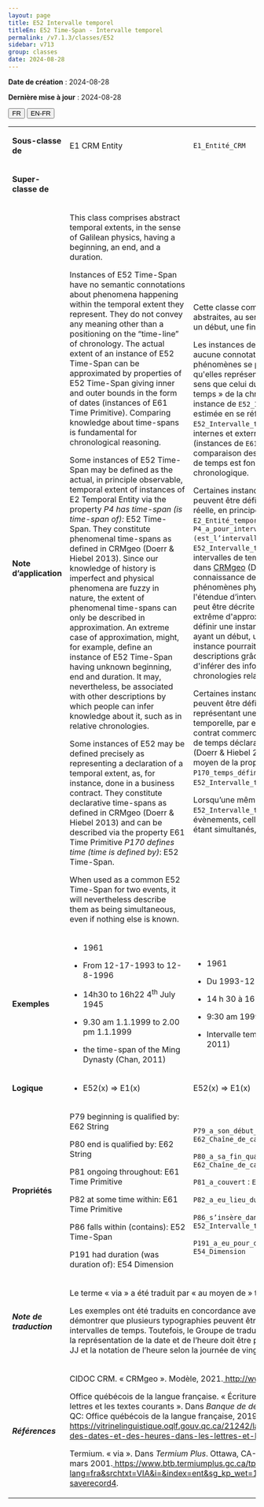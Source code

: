 ```yaml
---
layout: page
title: E52 Intervalle temporel
titleEn: E52 Time-Span - Intervalle temporel
permalink: /v7.1.3/classes/E52
sidebar: v713
group: classes
date: 2024-08-28
---
```


**Date de création** : 2024-08-28

**Dernière mise à jour** : 2024-08-28

<div class="lang-buttons">
 <button id="fr" class="activate">FR</button>
 <button id="en-fr">EN-FR</button>
</div>

<table>
<tbody>
<tr>
<td><p><strong>Sous-classe de</strong></p></td>
<td class="en">
<p>E1 CRM Entity</p>
</td>
<td>
<p><code class="language-plaintext highlighter-rouge">E1_Entité_CRM</code></p>
</td>
</tr>
<tr>
<td><p><strong>Super-classe de</strong></p></td>
<td class="en">
</td>
<td>
</td>
</tr>
<tr>
<td><p><strong>Note d’application</strong></p></td>
<td class="en">
<p>This class comprises abstract temporal extents, in the sense of Galilean physics, having a beginning, an end, and a duration. </p>
<p>Instances of E52 Time-Span have no semantic connotations about phenomena happening within the temporal extent they represent. They do not convey any meaning other than a positioning on the “time-line” of chronology. The actual extent of an instance of E52 Time-Span can be approximated by properties of E52 Time-Span giving inner and outer bounds in the form of dates (instances of E61 Time Primitive). Comparing knowledge about time-spans is fundamental for chronological reasoning.</p>
<p>Some instances of E52 Time-Span may be defined as the actual, in principle observable, temporal extent of instances of E2 Temporal Entity via the property <em>P4 has time-span (is time-span of): </em>E52 Time-Span. They constitute phenomenal time-spans as defined in CRMgeo (Doerr & Hiebel 2013). Since our knowledge of history is imperfect and physical phenomena are fuzzy in nature, the extent of phenomenal time-spans can only be described in approximation. An extreme case of approximation, might, for example, define an instance of E52 Time-Span having unknown beginning, end and duration. It may, nevertheless, be associated with other descriptions by which people can infer knowledge about it, such as in relative chronologies.</p>
<p>Some instances of E52 may be defined precisely as representing a declaration of a temporal extent, as, for instance, done in a business contract. They constitute declarative time-spans as defined in CRMgeo (Doerr & Hiebel 2013) and can be described via the property E61 Time Primitive <em>P170 defines time (time is defined by)</em>: E52 Time-Span. </p>
<p>When used as a common E52 Time-Span for two events, it will nevertheless describe them as being simultaneous, even if nothing else is known.</p>
</td>
<td>
<p>Cette classe comprend des étendues temporelles abstraites, au sens de la physique galiléenne, ayant un début, une fin et une durée.</p>
<p>Les instances de <code class="language-plaintext highlighter-rouge">E52_Intervalle_temporel</code> n'ont aucune connotation sémantique au sujet des phénomènes se produisant dans l'étendue temporelle qu'elles représentent. Elles ne véhiculent aucun autre sens que celui du positionnement sur la « ligne du temps » de la chronologie. L'étendue réelle d'une instance de <code class="language-plaintext highlighter-rouge">E52_Intervalle_temporel</code> peut être estimée en se référant aux propriétés de <code class="language-plaintext highlighter-rouge">E52_Intervalle_temporel</code> qui indiquent des limites internes et externes sous la forme de dates (instances de <code class="language-plaintext highlighter-rouge">E61_Primitive_temporelle</code>). La comparaison des connaissances sur les intervalles de temps est fondamentale pour le raisonnement chronologique.</p>
<p>Certaines instances de <code class="language-plaintext highlighter-rouge">E52_Intervalle_temporel</code> peuvent être définies comme l'étendue temporelle réelle, en principe observable, d’instances de <code class="language-plaintext highlighter-rouge">E2_Entité_temporelle</code> au moyen de la propriété <code class="language-plaintext highlighter-rouge">P4_a_pour_intervalle_temporel (est_l’intervalle_temporel_de)</code> : <code class="language-plaintext highlighter-rouge">E52_Intervalle_temporel</code>. Ils constituent des intervalles de temps phénoménaux tels que définis dans <a href="http://www.cidoc-crm.org/crmgeo/home-5"><span class="underline">CRMgeo</span></a> (Doerr & Hiebel, 2013). Puisque la connaissance de l'histoire est imparfaite et que les phénomènes physiques sont flous de nature, l'étendue d’intervalles temporels phénoménaux ne peut être décrite qu’approximativement. Un cas extrême d'approximation pourrait, par exemple, définir une instance de <code class="language-plaintext highlighter-rouge">E52_Intervalle_temporel</code> ayant un début, une fin et une durée inconnus. Cette instance pourrait néanmoins être associée à d'autres descriptions grâce auxquelles il serait possible d'inférer des informations, comme dans le cas des chronologies relatives.</p>
<p>Certaines instances de <code class="language-plaintext highlighter-rouge">E52_Intervalle_temporel</code> peuvent être définies précisément comme représentant une déclaration d'une étendue temporelle, par exemple, réalisée dans le cadre d’un contrat commercial. Elles constituent des intervalles de temps déclaratifs tels que définis dans CRMgeo (Doerr & Hiebel 2013) et peuvent être décrites au moyen de la propriété <code class="language-plaintext highlighter-rouge">E61_Primitive_temporelle</code> <code class="language-plaintext highlighter-rouge">P170_temps_défini_par (définit_le_temps)</code> : <code class="language-plaintext highlighter-rouge">E52_Intervalle_temporel</code>.</p>
<p>Lorsqu’une même instance de <code class="language-plaintext highlighter-rouge">E52_Intervalle_temporel</code> est utilisée pour deux évènements, celle-ci décrit ces derniers comme étant simultanés, même si rien d'autre n'est connu.</p>
</td>
</tr>
<tr>
<td><p><strong>Exemples</strong></p></td>
<td class="en">
<ul>
<li><p>1961</p>
</li>
<li><p>From 12-17-1993 to 12-8-1996</p>
</li>
<li><p>14h30 to 16h22 4<sup>th</sup> July 1945</p>
</li>
<li><p>9.30 am 1.1.1999 to 2.00 pm 1.1.1999</p>
</li>
<li><p>the time-span of the Ming Dynasty (Chan, 2011)</p>
</li>
</ul>
</td>
<td>
<ul>
<li><p>1961</p>
</li>
<li><p>Du 1993-12-17 au 1996-12-08</p>
</li>
<li><p>14 h 30 à 16 h 22 4 juillet 1945</p>
</li>
<li><p>9:30 am 1999.01.01 à 2:00 pm 1999.01.01</p>
</li>
<li><p>Intervalle temporel de la dynastie Ming (Chan, 2011)</p>
</li>
</ul>
</td>
</tr>
<tr>
<td><p><strong>Logique</strong></p></td>
<td class="en">
<ul>
<li><p>E52(x) ⇒ E1(x)</p>
</li>
</ul>
</td>
<td>
<p>E52(x) ⇒ E1(x)</p>
</td>
</tr>
<tr>
<td><p><strong>Propriétés</strong></p></td>
<td class="en">
<p>P79 beginning is qualified by: E62 String</p>
<p>P80 end is qualified by: E62 String</p>
<p>P81 ongoing throughout: E61 Time Primitive</p>
<p>P82 at some time within: E61 Time Primitive</p>
<p>P86 falls within (contains): E52 Time-Span</p>
<p>P191 had duration (was duration of): E54 Dimension</p>
</td>
<td>
<p><code class="language-plaintext highlighter-rouge">P79_a_son_début_qualifié_par</code> : <code class="language-plaintext highlighter-rouge">E62_Chaîne_de_caractères</code></p>
<p><code class="language-plaintext highlighter-rouge">P80_a_sa_fin_qualifiée_par</code> : <code class="language-plaintext highlighter-rouge">E62_Chaîne_de_caractères</code></p>
<p><code class="language-plaintext highlighter-rouge">P81_a_couvert</code> : <code class="language-plaintext highlighter-rouge">E61_Primitive_temporelle</code> </p>
<p><code class="language-plaintext highlighter-rouge">P82_a_eu_lieu_durant</code> : <code class="language-plaintext highlighter-rouge">E61_Primitive_temporelle</code></p>
<p><code class="language-plaintext highlighter-rouge">P86_s’insère_dans (contient)</code> : <code class="language-plaintext highlighter-rouge">E52_Intervalle_temporel</code></p>
<p><code class="language-plaintext highlighter-rouge">P191_a_eu_pour_durée (était_la_durée_de)</code> : <code class="language-plaintext highlighter-rouge">E54_Dimension</code></p>
</td>
</tr>
<tr>
<td><p><strong><em>Note de traduction</em></strong></p></td>
<td colspan="2">
<p>Le terme « via » a été traduit par « au moyen de » tel que suggéré par Termium Plus.</p>
<p>Les exemples ont été traduits en concordance avec la version anglaise afin de démontrer que plusieurs typographies peuvent être utilisées pour indiquer les intervalles de temps. Toutefois, le Groupe de traduction a statué que la norme ISO sur la représentation de la date et de l’heure doit être privilégiée en français : AAAA-MM-JJ et la notation de l’heure selon la journée de vingt-quatre heures (de 0 h à 24 h).</p>
</td>
</tr>
<tr>
<td><p><strong><em>Références</em></strong></p></td>
<td colspan="2">
<p>CIDOC CRM. « CRMgeo ». Modèle, 2021.<a href="http://www.cidoc-crm.org/crmgeo/home-5"><span class="underline"> </span></a><a href="http://www.cidoc-crm.org/crmgeo/home-5"><span class="underline">http://www.cidoc-crm.org/crmgeo/home-5</span></a>.</p>
<p>Office québécois de la langue française. « Écriture des dates et des heures dans les lettres et les textes courants ». Dans <em>Banque de dépannage linguistique</em>. Québec, CA-QC: Office québécois de la langue française, 2019.<a href="https://vitrinelinguistique.oqlf.gouv.qc.ca/21242/la-typographie/nombres/ecriture-des-dates-et-des-heures-dans-les-lettres-et-les-textes-courants"><span class="underline"> </span></a><a href="https://vitrinelinguistique.oqlf.gouv.qc.ca/21242/la-typographie/nombres/ecriture-des-dates-et-des-heures-dans-les-lettres-et-les-textes-courants"><span class="underline">https://vitrinelinguistique.oqlf.gouv.qc.ca/21242/la-typographie/nombres/ecriture-des-dates-et-des-heures-dans-les-lettres-et-les-textes-courants</span></a>.</p>
<p>Termium. « via ». Dans <em>Termium Plus</em>. Ottawa, CA-ON: Gouvernement du Canada, 8 mars 2001.<a href="https://www.btb.termiumplus.gc.ca/tpv2alpha/alpha-fra.html?lang=fra&srchtxt=VIA&i=&index=ent&sg_kp_wet=1323269&fchrcrdnm=4#fichesauve-saverecord4"><span class="underline"> </span></a><a href="https://www.btb.termiumplus.gc.ca/tpv2alpha/alpha-fra.html?lang=fra&srchtxt=VIA&i=&index=ent&sg_kp_wet=1323269&fchrcrdnm=4#fichesauve-saverecord4"><span class="underline">https://www.btb.termiumplus.gc.ca/tpv2alpha/alpha-fra.html?lang=fra&srchtxt=VIA&i=&index=ent&sg_kp_wet=1323269&fchrcrdnm=4#fichesauve-saverecord4</span></a>.</p>
</td>
</tr>
</tbody>
</table>
